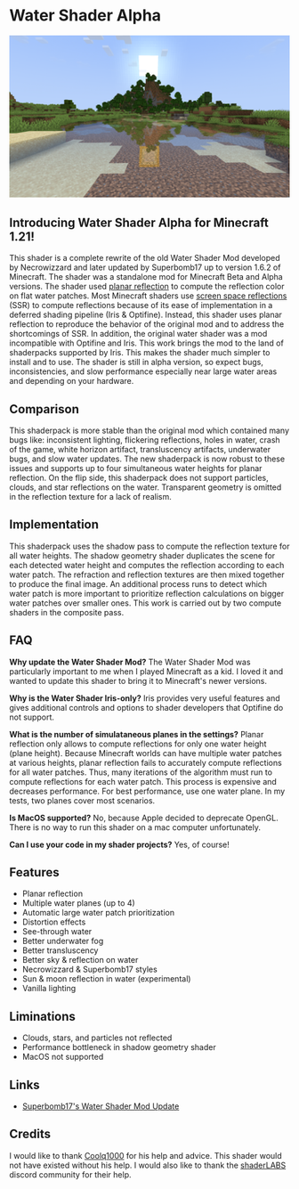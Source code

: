# Water Shader Alpha
![Water Shader Picture](shaders/res/water_shader_picture.png)

## Introducing Water Shader Alpha for Minecraft 1.21! 
This shader is a complete rewrite of the old Water Shader Mod developed by Necrowizzard and later updated by Superbomb17 up to version 1.6.2 of Minecraft. The shader was a standalone mod for Minecraft Beta and Alpha versions. The shader used [planar reflection](https://www.youtube.com/watch?v=HusvGeEDU_U) to compute the reflection color on flat water patches. Most Minecraft shaders use [screen space reflections](https://lettier.github.io/3d-game-shaders-for-beginners/screen-space-reflection.html) (SSR) to compute reflections because of its ease of implementation in a deferred shading pipeline (Iris & Optifine). Instead, this shader uses planar reflection to reproduce the behavior of the original mod and to address the shortcomings of SSR. In addition, the original water shader was a mod incompatible with Optifine and Iris. This work brings the mod to the land of shaderpacks supported by Iris. This makes the shader much simpler to install and to use. The shader is still in alpha version, so expect bugs, inconsistencies, and slow performance especially near large water areas and depending on your hardware.

## Comparison
This shaderpack is more stable than the original mod which contained many bugs like: inconsistent lighting, flickering reflections, holes in water, crash of the game, white horizon artifact, transluscency artifacts, underwater bugs, and slow water updates. The new shaderpack is now robust to these issues and supports up to four simultaneous water heights for planar reflection. On the flip side, this shaderpack does not support particles, clouds, and star reflections on the water. Transparent geometry is omitted in the reflection texture for a lack of realism.

## Implementation
This shaderpack uses the shadow pass to compute the reflection texture for all water heights. The shadow geometry shader duplicates the scene for each detected water height and computes the reflection according to each water patch. The refraction and reflection textures are then mixed together to produce the final image. An additional process runs to detect which water patch is more important to prioritize reflection calculations on bigger water patches over smaller ones. This work is carried out by two compute shaders in the composite pass.

## FAQ
__Why update the Water Shader Mod?__ The Water Shader Mod was particularly important to me when I played Minecraft as a kid. I loved it and wanted to update this shader to bring it to Minecraft's newer versions.

__Why is the Water Shader Iris-only?__ Iris provides very useful features and gives additional controls and options to shader developers that Optifine do not support.

__What is the number of simulataneous planes in the settings?__ Planar reflection only allows to compute reflections for only one water height (plane height). Because Minecraft worlds can have multiple water patches at various heights, planar reflection fails to accurately compute reflections for all water patches. Thus, many iterations of the algorithm must run to compute reflections for each water patch. This process is expensive and decreases performance. For best performance, use one water plane. In my tests, two planes cover most scenarios.

__Is MacOS supported?__ No, because Apple decided to deprecate OpenGL. There is no way to run this shader on a mac computer unfortunately.

__Can I use your code in my shader projects?__ Yes, of course!

## Features
- Planar reflection
- Multiple water planes (up to 4)
- Automatic large water patch prioritization
- Distortion effects
- See-through water
- Better underwater fog
- Better transluscency
- Better sky & reflection on water
- Necrowizzard & Superbomb17 styles
- Sun & moon reflection in water (experimental)
- Vanilla lighting

## Liminations
- Clouds, stars, and particles not reflected
- Performance bottleneck in shadow geometry shader
- MacOS not supported

## Links
- [Superbomb17's Water Shader Mod Update](https://www.minecraftforum.net/forums/mapping-and-modding-java-edition/minecraft-mods/1285819-1-6-2-water-shader-alpha-over-325-000-downloads)

## Credits
I would like to thank [Coolq1000](https://github.com/coolq1000) for his help and advice. This shader would not have existed without his help. I would also like to thank the [shaderLABS](https://shaderlabs.org/wiki/Main_Page) discord community for their help.